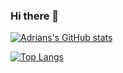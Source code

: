 ### Hi there 👋

[![Adrians's GitHub stats](https://github-readme-stats.vercel.app/api?username=adriawh)](https://github.com/anuraghazra/github-readme-stats) 

[![Top Langs](https://github-readme-stats.vercel.app/api/top-langs/?username=adriawh)](https://github.com/anuraghazra/github-readme-stats)
